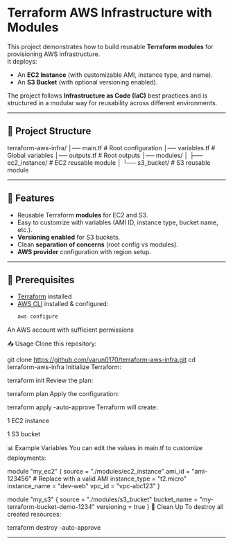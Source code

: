 # Terraform AWS Infrastructure with Modules

This project demonstrates how to build reusable **Terraform modules** for provisioning AWS infrastructure.  
It deploys:
- An **EC2 Instance** (with customizable AMI, instance type, and name).
- An **S3 Bucket** (with optional versioning enabled).

The project follows **Infrastructure as Code (IaC)** best practices and is structured in a modular way for reusability across different environments.

---

## 📂 Project Structure
terraform-aws-infra/
│── main.tf # Root configuration
│── variables.tf # Global variables
│── outputs.tf # Root outputs
│── modules/
│ ├── ec2_instance/ # EC2 reusable module
│ └── s3_bucket/ # S3 reusable module


---

## 🚀 Features
- Reusable Terraform **modules** for EC2 and S3.
- Easy to customize with variables (AMI ID, instance type, bucket name, etc.).
- **Versioning enabled** for S3 buckets.
- Clean **separation of concerns** (root config vs modules).
- **AWS provider** configuration with region setup.

---

## 🔧 Prerequisites
- [Terraform](https://developer.hashicorp.com/terraform/downloads) installed
- [AWS CLI](https://docs.aws.amazon.com/cli/) installed & configured:
  ```bash
  aws configure
An AWS account with sufficient permissions

📥 Usage
Clone this repository:

git clone https://github.com/varun0170/terraform-aws-infra.git
cd terraform-aws-infra
Initialize Terraform:


terraform init
Review the plan:


terraform plan
Apply the configuration:


terraform apply -auto-approve
Terraform will create:

1 EC2 instance

1 S3 bucket

📊 Example Variables
You can edit the values in main.tf to customize deployments:


module "my_ec2" {
  source        = "./modules/ec2_instance"
  ami_id        = "ami-123456"     # Replace with a valid AMI
  instance_type = "t2.micro"
  instance_name = "dev-web"
  vpc_id        = "vpc-abc123"
}

module "my_s3" {
  source      = "./modules/s3_bucket"
  bucket_name = "my-terraform-bucket-demo-1234"
  versioning  = true
}
🧹 Clean Up
To destroy all created resources:


terraform destroy -auto-approve

---
